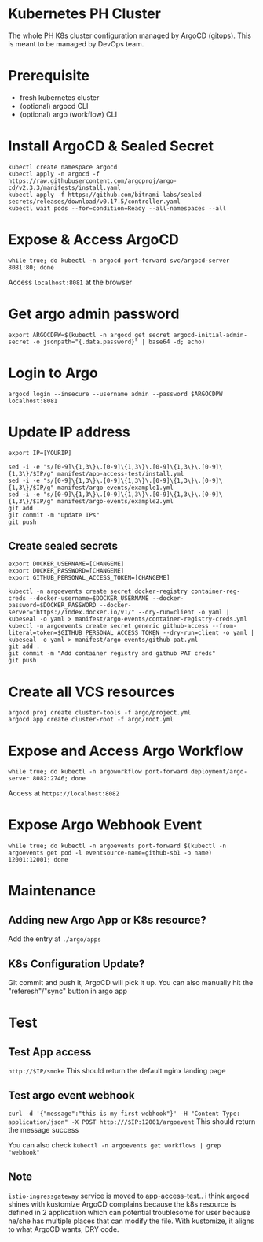 # Kubernetes PH Cluster

The whole PH K8s cluster configuration managed by ArgoCD (gitops).
This is meant to be managed by DevOps team.

# Prerequisite
- fresh kubernetes cluster
- (optional) argocd CLI
- (optional) argo (workflow) CLI

# Install ArgoCD & Sealed Secret
```
kubectl create namespace argocd
kubectl apply -n argocd -f https://raw.githubusercontent.com/argoproj/argo-cd/v2.3.3/manifests/install.yaml
kubectl apply -f https://github.com/bitnami-labs/sealed-secrets/releases/download/v0.17.5/controller.yaml
kubectl wait pods --for=condition=Ready --all-namespaces --all
```

# Expose & Access ArgoCD
`while true; do kubectl -n argocd port-forward svc/argocd-server 8081:80; done`

Access
`localhost:8081` at the browser

# Get argo admin password
`export ARGOCDPW=$(kubectl -n argocd get secret argocd-initial-admin-secret -o jsonpath="{.data.password}" | base64 -d; echo)`

# Login to Argo
`argocd login --insecure --username admin --password $ARGOCDPW localhost:8081`

# Update IP address
`export IP=[YOURIP]`
```
sed -i -e "s/[0-9]\{1,3\}\.[0-9]\{1,3\}\.[0-9]\{1,3\}\.[0-9]\{1,3\}/$IP/g" manifest/app-access-test/install.yml
sed -i -e "s/[0-9]\{1,3\}\.[0-9]\{1,3\}\.[0-9]\{1,3\}\.[0-9]\{1,3\}/$IP/g" manifest/argo-events/example1.yml
sed -i -e "s/[0-9]\{1,3\}\.[0-9]\{1,3\}\.[0-9]\{1,3\}\.[0-9]\{1,3\}/$IP/g" manifest/argo-events/example2.yml
git add .
git commit -m "Update IPs"
git push
```

## Create sealed secrets
```
export DOCKER_USERNAME=[CHANGEME]
export DOCKER_PASSWORD=[CHANGEME]
export GITHUB_PERSONAL_ACCESS_TOKEN=[CHANGEME]
```
```
kubectl -n argoevents create secret docker-registry container-reg-creds --docker-username=$DOCKER_USERNAME --docker-password=$DOCKER_PASSWORD --docker-server="https://index.docker.io/v1/" --dry-run=client -o yaml | kubeseal -o yaml > manifest/argo-events/container-registry-creds.yml
kubectl -n argoevents create secret generic github-access --from-literal=token=$GITHUB_PERSONAL_ACCESS_TOKEN --dry-run=client -o yaml | kubeseal -o yaml > manifest/argo-events/github-pat.yml
git add . 
git commit -m "Add container registry and github PAT creds"
git push
```

# Create all VCS resources
```
argocd proj create cluster-tools -f argo/project.yml
argocd app create cluster-root -f argo/root.yml
```

# Expose and Access Argo Workflow
`while true; do kubectl -n argoworkflow port-forward deployment/argo-server 8082:2746; done`

Access at
`https://localhost:8082`

# Expose Argo Webhook Event
`while true; do kubectl -n argoevents port-forward $(kubectl -n argoevents get pod -l eventsource-name=github-sb1 -o name) 12001:12001; done`

# Maintenance

## Adding new Argo App or K8s resource?
Add the entry at `./argo/apps`

## K8s Configuration Update?
Git commit and push it, ArgoCD will pick it up.
You can also manually hit the "referesh"/"sync" button in argo app

# Test

## Test App access
`http://$IP/smoke`
This should return the default nginx landing page

## Test argo event webhook
`curl -d '{"message":"this is my first webhook"}' -H "Content-Type: application/json" -X POST http:///$IP:12001/argoevent`
This should return the message success

You can also check `kubectl -n argoevents get workflows | grep "webhook"`

## Note
`istio-ingressgateway` service is moved to app-access-test.. i think argocd shines with kustomize
ArgoCD complains because the k8s resource is defined in 2 applicatiion
which can potential troublesome for user because he/she has multiple places that can modify the file.
With kustomize, it aligns to what ArgoCD wants, DRY code.

